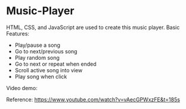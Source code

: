 # Music-Player
HTML, CSS, and JavaScript are used to create this music player.
Basic Features:
- Play/pause a song
- Go to next/previous song
- Play random song
- Go to next or repeat when ended
- Scroll active song into view
- Play song when click

Video demo:



Reference: https://www.youtube.com/watch?v=vAecGPWxzFE&t=185s
